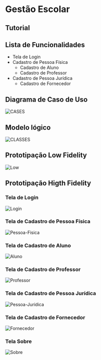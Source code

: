 # Gestão Escolar
## Tutorial

## Lista de Funcionalidades
- Tela de Login
- Cadastro de Pessoa Física
  - Cadastro de Aluno
  - Cadastro de Professor
- Cadastro de Pessoa Jurídica
  - Cadastro de Fornecedor

## Diagrama de Caso de Uso
![CASES](https://github.com/Marcio-Arruda/PI-2023-2/assets/150199455/87d297c4-bc2a-4078-9422-d5e3dd3da07b)

## Modelo lógico
![CLASSES](https://github.com/Marcio-Arruda/PI-2023-2/assets/150199455/f0cd9d29-9674-4afd-a4ea-44d124259fe4)

## Prototipação Low Fidelity
![Low](https://github.com/Marcio-Arruda/PI-2023-2/assets/150199455/eecf70ae-d205-42ed-90ac-bcf7ce8e46e4)

## Prototipação Higth Fidelity

### Tela de Login
![Login](https://github.com/Marcio-Arruda/PI-2023-2/assets/150199455/3b8103cd-31df-4dba-b650-cb648ceaedaa)

### Tela de Cadastro de Pessoa Física
![Pessoa-Fisica](https://github.com/Marcio-Arruda/PI-2023-2/assets/150199455/3f06c08b-b144-4dea-a7d6-6a02a6f59303)

### Tela de Cadastro de Aluno
![Aluno](https://github.com/Marcio-Arruda/PI-2023-2/assets/150199455/fef41aea-79a5-4c74-a6cf-5d3fa1f5afc1)

### Tela de Cadastro de Professor
![Professor](https://github.com/Marcio-Arruda/PI-2023-2/assets/150199455/1b6d95dc-cca9-4d06-9748-6e6bfcdbe4b6)

### Tela de Cadastro de Pessoa Jurídica
![Pessoa-Juridica](https://github.com/Marcio-Arruda/PI-2023-2/assets/150199455/4f78bcd4-a65e-460c-aa6b-a0f2935bd892)

### Tela de Cadastro de Fornecedor
![Fornecedor](https://github.com/Marcio-Arruda/PI-2023-2/assets/150199455/9109db13-7f0f-4085-a0dd-5b3d79ca8431)

### Tela Sobre
![Sobre](https://github.com/Marcio-Arruda/PI-2023-2/assets/150199455/8c1e000a-aa16-4e6b-8128-2bf0ab442b75)
